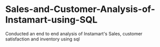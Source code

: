 # Sales-and-Customer-Analysis-of-Instamart-using-SQL
Conducted an end to end analysis of Instamart's Sales, customer satisfaction and inventory using sql 
